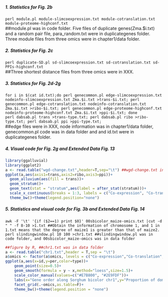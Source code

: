 ##### 1. Statistics for Fig. 2b
`perl module.pl module-slimcoexpression.txt module-cotranslation.txt module-proteome-highconf.txt`  
##module.pl was in code folder. Five files of duplicate genes(Zma.$i.txt) and a random pair file, para_random.txt were in duplicategenes folder. Three module files from three omics were in chapter1/data folder.
##### 2. Statistics for Fig. 2c
`perl duplicate-SD.pl sd-slimcoexpression.txt sd-cotranslation.txt sd-PPIs-highconf.txt`  
##Three shortest distance files from three omics were in XXX.
##### 3. Statistics for Fig. 2d-2g
`for i in $(cat id.txt);do perl genecommon.pl edge-slimcoexpression.txt nodeinfo-slimcoexpression.txt Zma.$i.txt >trans-$i.txt; perl genecommon.pl edge-cotranslation.txt nodeinfo-cotranslation.txt Zma.$i.txt >ribo-$i.txt; perl genecommon.pl edge-proteome-highconf.txt nodeinfo-proteome-highconf.txt Zma.$i.txt >ppi-$i.txt; done`  
`perl dabsab.pl trans >trans-type.txt; perl dabsab.pl ribo >ribo-type.txt; perl dabsab.pl ppi >ppi-type.txt;`  
##edge files were in XXX, node information was in chapter1/data folder, genecommon.pl code was in data folder and and id.txt were in duplicategenes folder.  
##### 4. Visual code for Fig. 2g and Extended Data Fig. 13
```R
library(ggalluvial)
library(ggplot2)
a <- read.table("wgd-change.txt",header=T,sep="\t") ##wgd-change.txt in data folder
ggplot(a,aes(axis1=trans,axis2=ribo,axis3=ppi))+
  geom_alluvium(aes(fill = trans))+
  geom_stratum()+
  geom_text(stat = "stratum",aes(label = after_stat(stratum)))+
  scale_x_continuous(breaks = 1:3, labels = c("Co-expression", "Co-translation", "Interactome"))+
  theme_bw()+theme(legend.position="none")
```
##### 5. Statistics and visual code for Fig. 3b and Extended Data Fig. 14
`awk -F '\t' '{if ($2==1) print $0}' 00sbicolor_maize-omics.txt |cut -d " " -f 8-10 >1.txt ##Obtain the information of chromosome 1, and 1 in 1.txt means that the degree of maize1 is greater than that of maize2.`  
`perl slindingwindow.pl 10 100 >chr1.txt ##slindingwindow.pl was in code folder, and 00sbicolor_maize-omics was in data folder`  
```R
##figure by R, ##chr1.txt was in data folder
a <- read.table("chr1.txt",header = T,sep = "\t")
a$omics <- factor(a$omics, levels = c("Co-expression","Co-translation","Interactome"))
ggplot(a,aes(x=id,y=per,color=type))+
	geom_point(size=0.5)+
	geom_smooth(formula = y ~ x,method="loess",size=1.5)+
	scale_color_manual(values=c("#E7B800", "#2E9FDF"))+
	labs(x="Gene order along Sorghum bicolor chr1",y="Proportion of dominant subgenome in a bin")+
	facet_grid(.~omics,as.table=F)+
	theme_bw()+theme(legend.position = "none")
```
